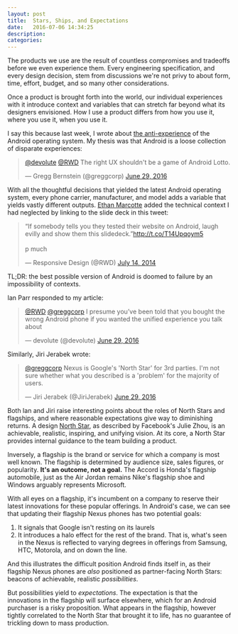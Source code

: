 ```yaml
---
layout: post
title:  Stars, Ships, and Expectations
date:   2016-07-06 14:34:25
description:
categories:
---
```

The products we use are the result of countless compromises and tradeoffs before we even experience them. Every engineering specification, and every design decision, stem from discussions we're not privy to about form, time, effort, budget, and so many other considerations.

Once a product is brought forth into the world, our individual experiences with it introduce context and variables that can stretch far beyond what its designers envisioned. How I use a product differs from how you use it, where you use it, when you use it.

I say this because last week, I wrote about [the anti-experience](/2016-06-14-android-future/) of the Android operating system. My thesis was that Android is a loose collection of disparate experiences:

<blockquote class="twitter-tweet" data-conversation="none" data-lang="en"><p lang="en" dir="ltr"><a href="https://twitter.com/devolute">@devolute</a> <a href="https://twitter.com/RWD">@RWD</a> The right UX shouldn&#39;t be a game of Android Lotto.</p>&mdash; Gregg Bernstein (@greggcorp) <a href="https://twitter.com/greggcorp/status/748179776477798400">June 29, 2016</a></blockquote>
<script async src="//platform.twitter.com/widgets.js" charset="utf-8"></script>

With all the thoughtful decisions that yielded the latest Android operating system, every phone carrier, manufacturer, and model adds a variable that yields vastly different outputs. [Ethan Marcotte](https://twitter.com/beep) added the technical context I had neglected by linking to the slide deck in this tweet:

<blockquote class="twitter-tweet" data-cards="hidden" data-lang="en"><p lang="en" dir="ltr">“If somebody tells you they tested their website on Android, laugh evilly and show them this slidedeck.”<a href="http://t.co/T14Upqoym5">http://t.co/T14Upqoym5</a><br><br>p much</p>&mdash; Responsive Design (@RWD) <a href="https://twitter.com/RWD/status/488782076502896640">July 14, 2014</a></blockquote>
<script async src="//platform.twitter.com/widgets.js" charset="utf-8"></script>

TL;DR: the best possible version of Android is doomed to failure by an impossibility of contexts.

Ian Parr responded to my article:
<blockquote class="twitter-tweet" data-conversation="none" data-lang="en"><p lang="en" dir="ltr"><a href="https://twitter.com/RWD">@RWD</a> <a href="https://twitter.com/greggcorp">@greggcorp</a> I presume you’ve been told that you bought the wrong Android phone if you wanted the unified experience you talk about</p>&mdash; devolute (@devolute) <a href="https://twitter.com/devolute/status/748177489785163776">June 29, 2016</a></blockquote>
<script async src="//platform.twitter.com/widgets.js" charset="utf-8"></script>

Similarly, Jiri Jerabek wrote:
<blockquote class="twitter-tweet" data-conversation="none" data-lang="en"><p lang="en" dir="ltr"><a href="https://twitter.com/greggcorp">@greggcorp</a> Nexus is Google&#39;s &#39;North Star&#39; for 3rd parties. I&#39;m not sure whether what you described is a &#39;problem&#39; for the majority of users.</p>&mdash; Jiri Jerabek (@JiriJerabek) <a href="https://twitter.com/JiriJerabek/status/748195407730180096">June 29, 2016</a></blockquote>
<script async src="//platform.twitter.com/widgets.js" charset="utf-8"></script>

Both Ian and Jiri raise interesting points about the roles of North Stars and flagships, and where reasonable expectations give way to diminishing returns. A design [North Star](https://medium.com/the-year-of-the-looking-glass/designs-north-star-d469193063c5#.7ggv7r5te), as described by Facebook's Julie Zhou, is an achievable, realistic, inspiring, and unifying vision. At its core, a North Star provides internal guidance to the team building a product.

Inversely, a flagship is the brand or service for which a company is most well known. The flagship is determined by audience size, sales figures, or popularity. **It's an outcome, not a goal.** The Accord is Honda's flagship automobile, just as the Air Jordan remains Nike's flagship shoe and Windows arguably represents Microsoft.

With all eyes on a flagship, it's incumbent on a company to reserve their latest innovations for these popular offerings. In Android's case, we can see that updating their flagship Nexus phones has two potential goals:

1. It signals that Google isn't resting on its laurels
2. It introduces a halo effect for the rest of the brand. That is, what's seen in the Nexus is reflected to varying degrees in offerings from Samsung, HTC, Motorola, and on down the line.

And this illustrates the difficult position Android finds itself in, as their flagship Nexus phones are _also_ positioned as partner-facing North Stars: beacons of achievable, realistic _possibilities_.

But possibilities yield to _expectations_. The expectation is that the innovations in the flagship will surface elsewhere, which for an Android purchaser is a risky proposition. What appears in the flagship, however tightly correlated to the North Star that brought it to life, has no guarantee of trickling down to mass production.
